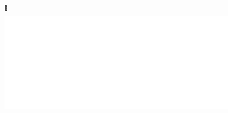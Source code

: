 ### 🥷


<div style="display: flex">
  <img align="center" src="/github-metrics.svg" alt="Metrics" width="400">
  <img align="center" src="/metrics.plugin.stars.svg" alt="Metrics" width="400">
  
</div>


<!--

**yarscript/yarscript** is a ✨ _special_ ✨ repository because its `README.md` (this file) appears on your GitHub profile.

Here are some ideas to get you started:

- 🔭 I’m currently working on ...
- 🌱 I’m currently learning ...
- 👯 I’m looking to collaborate on ...
- 🤔 I’m looking for help with ...
- 💬 Ask me about ...
- 📫 How to reach me: ...
- 😄 Pronouns: ...
- ⚡ Fun fact: ...
-->

